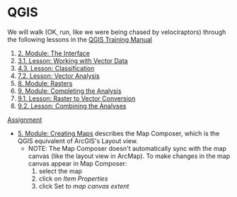 # QGIS

We will walk (OK, run, like we were being chased by velociraptors) through the following lessons in the [QGIS Training Manual](http://docs.qgis.org/2.2/en/docs/training_manual/)

1. [2. Module: The Interface](http://docs.qgis.org/2.2/en/docs/training_manual/introduction/index.html)
2. [3.1. Lesson: Working with Vector Data](http://docs.qgis.org/2.2/en/docs/training_manual/basic_map/vector_data.html)
3. [4.3. Lesson: Classification](http://docs.qgis.org/2.2/en/docs/training_manual/vector_classification/classification.html)
4. [7.2. Lesson: Vector Analysis](http://docs.qgis.org/2.2/en/docs/training_manual/vector_analysis/basic_analysis.html)
5. [8. Module: Rasters](http://docs.qgis.org/2.2/en/docs/training_manual/rasters/index.html)
6. [9. Module: Completing the Analysis](http://docs.qgis.org/2.2/en/docs/training_manual/complete_analysis/index.html)
7. [9.1. Lesson: Raster to Vector Conversion](http://docs.qgis.org/2.2/en/docs/training_manual/complete_analysis/raster_to_vector.html)
8. [9.2. Lesson: Combining the Analyses](http://docs.qgis.org/2.2/en/docs/training_manual/complete_analysis/analysis_combination.html)

[Assignment](http://docs.qgis.org/2.2/en/docs/training_manual/complete_analysis/assignment.html)

* [5. Module: Creating Maps](http://docs.qgis.org/2.2/en/docs/training_manual/map_composer/index.html) describes the Map Composer, which is the QGIS equivalent of ArcGIS's Layout view.
    * NOTE: The Map Composer doesn't automatically sync with the map canvas (like the layout view in ArcMap). To make changes in the map canvas appear in Map Composer:
        1. select the map
        2. click on *Item Properties*
        3. click Set *to map canvas extent*
